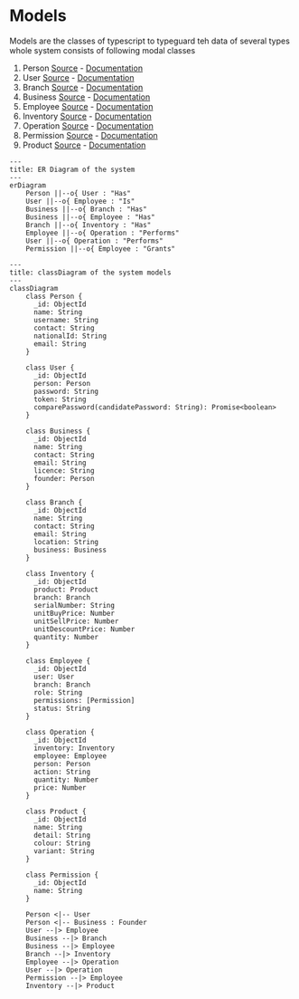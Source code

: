 # Models
Models are the classes of typescript to typeguard teh data of several types whole system consists of following modal classes
 1) Person [Source](../../src/models/person.ts) - [Documentation](person.md) 
 2) User [Source](../../src/models/user.ts) - [Documentation](user.md)
 3) Branch [Source](../../src/models/branch.ts) - [Documentation](branch.md)
 4) Business [Source](../../src/models/business.ts) - [Documentation](business.md)
 5) Employee [Source](../../src/models/employee.ts) - [Documentation](employee.md)
 6) Inventory [Source](../../src/models/inventory.ts) - [Documentation](inventory.md)
 7) Operation [Source](../../src/models/operation.ts) - [Documentation](operation.md)
 8) Permission [Source](../../src/models/permission.ts) - [Documentation](permission.md)
 9) Product [Source](../../src/models/product.ts) - [Documentation](product.md)

```mermaid
---
title: ER Diagram of the system
---
erDiagram
    Person ||--o{ User : "Has"
    User ||--o{ Employee : "Is"
    Business ||--o{ Branch : "Has"
    Business ||--o{ Employee : "Has"
    Branch ||--o{ Inventory : "Has"
    Employee ||--o{ Operation : "Performs"
    User ||--o{ Operation : "Performs"
    Permission ||--o{ Employee : "Grants"
```

```mermaid
---
title: classDiagram of the system models
---
classDiagram
    class Person {
      _id: ObjectId
      name: String
      username: String
      contact: String
      nationalId: String
      email: String
    }

    class User {
      _id: ObjectId
      person: Person
      password: String
      token: String
      comparePassword(candidatePassword: String): Promise<boolean>
    }

    class Business {
      _id: ObjectId
      name: String
      contact: String
      email: String
      licence: String
      founder: Person
    }

    class Branch {
      _id: ObjectId
      name: String
      contact: String
      email: String
      location: String
      business: Business
    }

    class Inventory {
      _id: ObjectId
      product: Product
      branch: Branch
      serialNumber: String
      unitBuyPrice: Number
      unitSellPrice: Number
      unitDescountPrice: Number
      quantity: Number
    }

    class Employee {
      _id: ObjectId
      user: User
      branch: Branch
      role: String
      permissions: [Permission]
      status: String
    }

    class Operation {
      _id: ObjectId
      inventory: Inventory
      employee: Employee
      person: Person
      action: String
      quantity: Number
      price: Number
    }

    class Product {
      _id: ObjectId
      name: String
      detail: String
      colour: String
      variant: String
    }

    class Permission {
      _id: ObjectId
      name: String
    }

    Person <|-- User
    Person <|-- Business : Founder
    User --|> Employee
    Business --|> Branch
    Business --|> Employee
    Branch --|> Inventory
    Employee --|> Operation
    User --|> Operation
    Permission --|> Employee
    Inventory --|> Product
```


